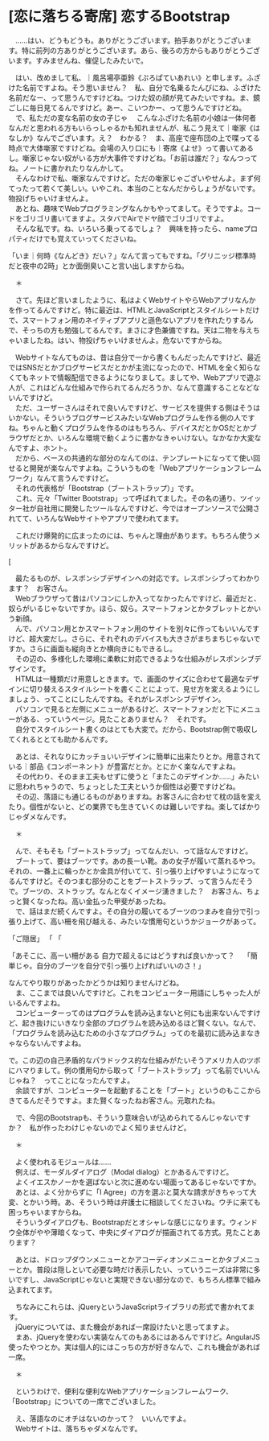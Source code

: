 # [恋に落ちる寄席] 恋するBootstrap

　……はい、どうもどうも。ありがとうございます。拍手ありがとうございます。特に前列の方ありがとうございます。あら、後ろの方からもありがとうございます。すみませんね、催促したみたいで。

　はい、改めまして私、｜風呂場亭亜鈴《ぷろぱていあれい》と申します。ふざけた名前ですよね。そう思いません？　私、自分で名乗るたんびにね、ふざけた名前だなー、って思うんですけどね。つけた奴の顔が見てみたいですね。ま、鏡ごしに毎日見てるんですけど。あー、こいつかー、って思うんですけどね。  
　で、私ただの変な名前の女の子じゃ
　こんなふざけた名前の小娘は一体何者なんだと思われる方もいらっしゃるかも知れませんが、私こう見えて｜噺家《はなしか》なんでございます。え？　わかる？　ま、高座で座布団の上で喋ってる時点で大体噺家ですけどね。会場の入り口にも｜寄席《よせ》って書いてあるし。噺家じゃない奴がいる方が大事件ですけどね。「お前は誰だ？」なんつってね。ノートに書かれたりなんかして。  
　そんなわけで私、噺家なんですけど。ただの噺家じゃございやせんよ。まず何てったって若くて美しい。いやこれ、本当のことなんだからしょうがないです。物投げちゃいけませんよ。  
　あとね、趣味でWebプログラミングなんかもやってまして。そうですよ。コードをゴリゴリ書いてますよ。スタバでAirでドヤ顔でゴリゴリですよ。  
　そんな私です。ね、いろいろ乗ってるでしょ？　興味を持ったら、nameプロパティだけでも覚えていってくださいね。

「いま｜何時《なんどき》だい？」なんて言ってもですね。「グリニッジ標準時だと夜中の2時」とか面倒臭いこと言い出しますからね。

　＊

　さて。先ほど言いましたように、私はよくWebサイトやらWebアプリなんかを作ってるんですけど。特に最近は、HTMLとJavaScriptとスタイルシートだけで、スマートフォン用のネイティブアプリと遜色ないアプリを作れたりするんで、そっちの方も勉強してるんです。まさに才色兼備ですね。天は二物を与えちゃいましたね。はい、物投げちゃいけませんよ。危ないですからね。

　Webサイトなんてものは、昔は自分で一から書くもんだったんですけど、最近ではSNSだとかブログサービスだとかが主流になったので、HTMLを全く知らなくてもネットで情報配信できるようになりまして。ましてや、Webアプリで遊ぶ人が、これはどんな仕組みで作られてるんだろうか、なんて意識することなどないんですけど。  
　ただ、ユーザーさんはそれで良いんですけど、サービスを提供する側はそうはいかない。そういうブログサービスみたいなWebプログラムを作る側の人ですね。ちゃんと動くプログラムを作るのはもちろん、デバイスだとかOSだとかブラウザだとか、いろんな環境で動くように書かなきゃいけない。なかなか大変なんですよ、ホント。  
　だから、ベースの共通的な部分のなんてのは、テンプレートになってて使い回せると開発が楽なんですよね。こういうものを「Webアプリケーションフレームワーク」なんて言うんですけど。  
　それの代表格が「Bootstrap（ブートストラップ）」です。  
　これ、元々「Twitter Bootstrap」って呼ばれてました。その名の通り、ツイッター社が自社用に開発したツールなんですけど、今ではオープンソースで公開されてて、いろんなWebサイトやアプリで使われてます。

　これだけ爆発的に広まったのには、ちゃんと理由があります。もちろん使うメリットがあるからなんですけど。  

[

　最たるものが、レスポンシブデザインへの対応です。レスポンシブってわかります？　お客さん。  
　Webブラウザって昔はパソコンにしか入ってなかったんですけど、最近だと、奴らがいるじゃないですか。ほら、奴ら。スマートフォンとかタブレットとかいう新顔。  
　んで、パソコン用とかスマートフォン用のサイトを別々に作ってもいいんですけど、超大変だし。さらに、それぞれのデバイスも大きさがまちまちじゃないですか。さらに画面も縦向きとか横向きにもできるし。  
　その辺の、多様化した環境に柔軟に対応できるような仕組みがレスポンシブデザインです。  
　HTMLは一種類だけ用意しときます。で、画面のサイズに合わせて最適なデザインに切り替えるスタイルシートを書くことによって、見せ方を変えるようにしましょう、ってことにしたんですね。それがレスポンシブデザイン。  
　パソコンで見ると左側にメニューがあるけど、スマートフォンだと下にメニューがある、っていうページ。見たことありません？　それです。  
　自分でスタイルシート書くのはとても大変で。だから、Bootstrap側で吸収してくれるととても助かるんです。

　あとは、それなりにカッチョいいデザインに簡単に出来たりとか。用意されている｜部品《コンポーネント》が豊富だとか。とにかく楽なんですよね。  
　その代わり、そのまま工夫もせずに使うと「またこのデザインか……」みたいに思われちゃうので、ちょっとした工夫というか個性は必要ですけどね。  
　その辺、落語にも通じるものがありますね。お客さんに合わせて枕の話を変えたり。個性がないと、どの業界でも生きていくのは難しいですね。楽してばかりじゃダメなんです。

　＊

　んで、そもそも「ブートストラップ」ってなんだい、って話なんですけど。  
　ブートって、要はブーツです。あの長ーい靴。あの女子が履いて蒸れるやつ。それの、一番上に輪っかとか金具が付いてて、引っ張り上げやすいようになってるんですけど。そのつまむ部分のことをブートストラップ、って言うんだそうで。ブーツの、ストラップ。なんとなくイメージ湧きました？　お客さん、ちょっと賢くなったね。高い金払った甲斐があったね。  
　で、話はまだ続くんですよ。その自分の履いてるブーツのつまみを自分で引っ張り上げて、高い柵を飛び越える、みたいな慣用句というかジョークがあって。

「ご隠居」
「
「

「あそこに、高ーい柵がある
自力で超えるにはどうすれば良いかって？　
「簡単じゃ。自分のブーツを自分で引っ張り上げればいいのさ！」

なんてやり取りがあったかどうかは知りませんけどね。  
　ま、ここまでは良いんですけど。これをコンピューター用語にしちゃった人がいるんですよね。  
　コンピューターってのはプログラムを読み込まないと何にも出来ないんですけど、起き抜けにいきなり全部のプログラムを読み込めるほど賢くない。なんで、「プログラムを読み込むための小さなプログラム」ってのを最初に読み込まなきゃならないんですよね。


で。この辺の自己矛盾的なパラドックス的な仕組みがたいそうアメリカ人のツボにハマりまして。例の慣用句から取って「ブートストラップ」って名前でいいんじゃね？　ってことになったんですよ。  
　余談ですが、コンピューターを起動することを「ブート」というのもここからきてるんだそうですよ。また賢くなったねお客さん。元取れたね。

　で、今回のBootstrapも、そういう意味合いが込められてるんじゃないですか？　私が作ったわけじゃないのでよく知りませんけど。

　＊

　よく使われるモジュールは……  
　例えば、モーダルダイアログ（Modal dialog）とかあるんですけど。  
　よくイエスかノーかを選ばないと次に進めない場面ってあるじゃないですか。  
　あとは、よく分からずに「I Agree」の方を選ぶと莫大な請求がきちゃって大変、とかいう時。あ、そういう時は弁護士に相談してくださいね。ウチに来ても困っちゃいますからね。  
　そういうダイアログも、Bootstrapだとオシャレな感じになります。ウィンドウ全体がやや薄暗くなって、中央にダイアログが描画されてる方式。見たことあります？

　あとは、ドロップダウンメニューとかアコーディオンメニューとかタブメニューとか。普段は隠しといて必要な時だけ表示したい、っていうニーズは非常に多いですし、JavaScriptじゃないと実現できない部分なので、もちろん標準で組み込まれてます。

　ちなみにこれらは、jQueryというJavaScriptライブラリの形式で書かれてます。  
　jQueryについては、また機会があれば一席設けたいと思ってますよ。  
　まあ、jQueryを使わない実装なんてのもあるにはあるんですけど。AngularJS使ったやつとか。実は個人的にはこっちの方が好きなんで、これも機会があれば一席。

　＊

　というわけで、便利な便利なWebアプリケーションフレームワーク、「Bootstrap」についての一席でございました。

　え、落語なのにオチはないのかって？　いいんですよ。  
　Webサイトは、落ちちゃダメなんです。
<!--stackedit_data:
eyJoaXN0b3J5IjpbLTM3MjY4OTUzMyw3OTA0Njk2NDYsLTEzNT
g1MTQyOTcsLTI4MTU1NDE1OCwxODkzNDI1NDY4LDE2MDcyNDc1
ODQsLTE2NTc1ODk2MzYsMTcxNTEzNzcyLDMwMDEyMTc1Niw2Nj
M4NDcwMTMsLTEyMzIxODExNzksLTE5MDUzMDQwNzddfQ==
-->